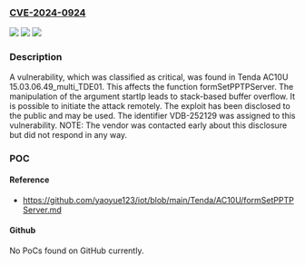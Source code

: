 ### [CVE-2024-0924](https://cve.mitre.org/cgi-bin/cvename.cgi?name=CVE-2024-0924)
![](https://img.shields.io/static/v1?label=Product&message=AC10U&color=blue)
![](https://img.shields.io/static/v1?label=Version&message=%3D%2015.03.06.49_multi_TDE01%20&color=brighgreen)
![](https://img.shields.io/static/v1?label=Vulnerability&message=CWE-121%20Stack-based%20Buffer%20Overflow&color=brighgreen)

### Description

A vulnerability, which was classified as critical, was found in Tenda AC10U 15.03.06.49_multi_TDE01. This affects the function formSetPPTPServer. The manipulation of the argument startIp leads to stack-based buffer overflow. It is possible to initiate the attack remotely. The exploit has been disclosed to the public and may be used. The identifier VDB-252129 was assigned to this vulnerability. NOTE: The vendor was contacted early about this disclosure but did not respond in any way.

### POC

#### Reference
- https://github.com/yaoyue123/iot/blob/main/Tenda/AC10U/formSetPPTPServer.md

#### Github
No PoCs found on GitHub currently.

